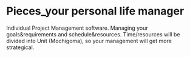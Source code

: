 # Pieces_your personal life manager
Individual Project Management software. Managing your goals&amp;requirements and schedule&amp;resources. Time/resources will be divided into Unit (Mochigoma), so your management will get more strategical.
